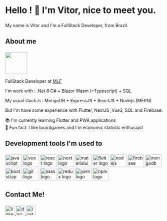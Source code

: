 <h1 align="left">Hello ! 🐶 I'm Vitor, nice to meet you.</h1>

###

<p align="left">My name is Vitor and I'm a FullStack Developer, from Brazil.</p>

###

<h2 align="left">About me</h2>

###
<img width="70" src="https://media.giphy.com/media/L1KpkdbH8aEkXow8eV/giphy.gif" />
<p align="left">FullStack Developer at <a href="https://mlf.net.br/">MLF</a></p>
<p align="left">I'm work with : .Net 8 C# + Blazor Wasm (+Typescript) + SQL</p>
<p align="left">My usual stack is : MongoDB + ExpressJS + ReactJS + Nodejs (MERN)</p>
<p align="left">But I'm have some experience with Flutter, NextJS ,Vue3, SQL and Firebase.</p>
<p align="left">📚 I'm currently learning Flutter and PWA applications<br>🎲 Fun fact: I like boardgames and I'm economic statistic enthusiast </p>

###

<h2 align="left">Development tools I'm used to</h2>

###

<div align="left">
  <img src="https://cdn.jsdelivr.net/gh/devicons/devicon/icons/javascript/javascript-original.svg" height="40" width="52" alt="javascript logo"  />
  <img src="https://cdn.jsdelivr.net/gh/devicons/devicon/icons/vuejs/vuejs-original.svg" height="40" width="52" alt="vue logo" />        
  <img src="https://cdn.jsdelivr.net/gh/devicons/devicon/icons/react/react-original.svg" height="40" width="52" alt="react logo"  />
  <img src="https://cdn.jsdelivr.net/gh/devicons/devicon/icons/nextjs/nextjs-original.svg" height="40" width="52" alt="next logo"/>   
  <img src="https://cdn.jsdelivr.net/gh/devicons/devicon/icons/materialui/materialui-original.svg" height="40" width="52" alt="materialui logo" />
  <img src="https://cdn.jsdelivr.net/gh/devicons/devicon/icons/flutter/flutter-original.svg" height="40" width="52" alt="flutter logo"/>
  <img src="https://cdn.jsdelivr.net/gh/devicons/devicon/icons/nodejs/nodejs-original.svg" height="40" width="52" alt="nodejs logo"  />
  <img src="https://cdn.jsdelivr.net/gh/devicons/devicon/icons/firebase/firebase-plain.svg" height="40" width="52" alt="firebase logo" />
  <img src="https://cdn.jsdelivr.net/gh/devicons/devicon/icons/mongodb/mongodb-original.svg" height="40" width="52" alt="mongodb logo" />      
  <img src="https://cdn.jsdelivr.net/gh/devicons/devicon/icons/bootstrap/bootstrap-original.svg" height="40" width="52" alt="bootstrap logo"  />
  <img src="https://cdn.jsdelivr.net/gh/devicons/devicon/icons/git/git-original.svg" height="40" width="52" alt="git logo"  />
  <img src="https://cdn.jsdelivr.net/gh/devicons/devicon/icons/sass/sass-original.svg" height="40" width="52" alt="sass logo"  />
  <img src="https://cdn.jsdelivr.net/gh/devicons/devicon/icons/redux/redux-original.svg" height="40" width="52" alt="redux logo"  />
  <img src="https://cdn.jsdelivr.net/gh/devicons/devicon/icons/yarn/yarn-original-wordmark.svg" height="40" width="52" alt="yarn logo"  />
  <img src="https://cdn.jsdelivr.net/gh/devicons/devicon/icons/npm/npm-original-wordmark.svg" height="40" width="52" alt="npm logo"  />
</div>

###

<h2 align="left">Contact Me!</h2>

###

<div align="left">
  <a href="https://www.linkedin.com/in/vitor-henrique-okubo-sabatin-234689187/" target="_blank">
    <img src="https://img.shields.io/static/v1?message=LinkedIn&logo=linkedin&label=&color=0077B5&logoColor=white&labelColor=&style=for-the-badge" height="30" alt="linkedin logo"  />
  </a>
  <a href="discordapp.com/channels/@me/325467889480105985" target="_blank">
    <img src="https://img.shields.io/static/v1?message=Discord&logo=discord&label=&color=7289DA&logoColor=white&labelColor=&style=for-the-badge" height="30" alt="discord logo"  />
  </a>
  <a href="https://www.instagram.com/vsabatin_/" target="_blank">
    <img src="https://img.shields.io/static/v1?message=Instagram&logo=instagram&label=&color=E4405F&logoColor=white&labelColor=&style=for-the-badge" height="30" alt="instagram logo"  />
  </a>
</div>




